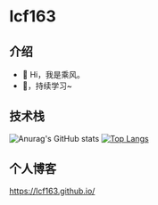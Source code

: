 # lcf163
## 介绍
- 👋 Hi，我是乘风。
- 🌱，持续学习~

## 技术栈
![Anurag's GitHub stats](https://github-readme-stats.vercel.app/api?username=lcf163&count_private=true&show_icons=true&theme=prussian&hide=stars,contribs)
[![Top Langs](https://github-readme-stats.vercel.app/api/top-langs/?username=lcf163&layout=compact&hide=html,css)](https://github.com/anuraghazra/github-readme-stats)

## 个人博客
https://lcf163.github.io/
